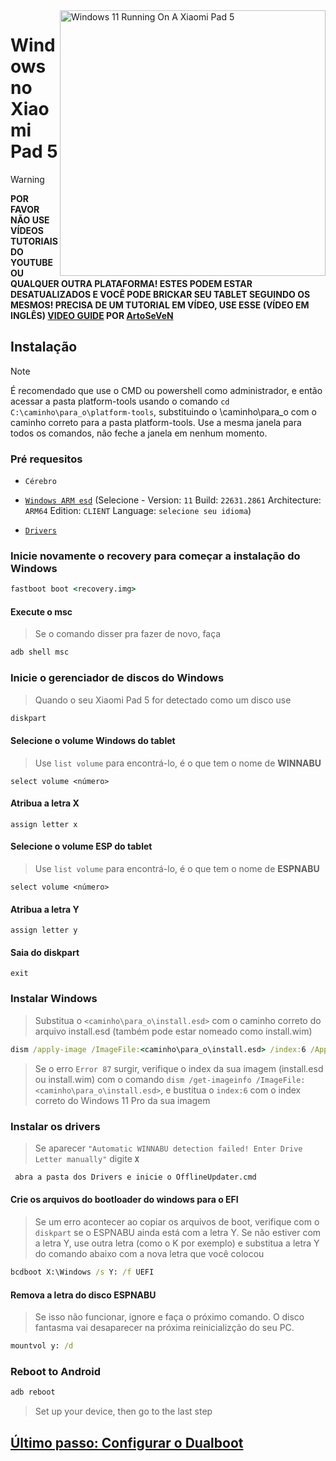 <img align="right" src="https://raw.githubusercontent.com/erdilS/Port-Windows-11-Xiaomi-Pad-5/main/nabu.png" width="425" alt="Windows 11 Running On A Xiaomi Pad 5">

# Windows no Xiaomi Pad 5
> [!WARNING]
> **POR FAVOR NÃO USE VÍDEOS TUTORIAIS DO YOUTUBE OU QUALQUER OUTRA PLATAFORMA! ESTES PODEM ESTAR DESATUALIZADOS E VOCÊ PODE BRICKAR SEU TABLET SEGUINDO OS MESMOS! PRECISA DE UM TUTORIAL EM VÍDEO, USE ESSE (VÍDEO EM INGLÊS) [VIDEO GUIDE](https://youtu.be/BbgTbTGbXYg) POR [ArtoSeVeN](https://www.youtube.com/channel/UCYjwfxlYlJ7Nnzv01oszQvA)**

## Instalação
> [!NOTE]
> É recomendado que use o CMD ou powershell como administrador, e então acessar a pasta platform-tools usando o comando `cd C:\caminho\para_o\platform-tools`, substituindo o \caminho\para_o com o caminho correto para a pasta platform-tools.
> Use a mesma janela para todos os comandos, não feche a janela em nenhum momento.

### Pré requesitos
- ```Cérebro```
  
- [```Windows ARM esd```](https://worproject.com/esd) (Selecione - Version:  ```11``` Build:  ```22631.2861``` Architecture:  ```ARM64``` Edition:  ```CLIENT``` Language:  ```selecione seu idioma```)
    
- [```Drivers```](https://github.com/erdilS/Port-Windows-11-Xiaomi-Pad-5/releases/tag/Drivers)

### Inicie novamente o recovery para começar a instalação do Windows
```cmd
fastboot boot <recovery.img>
```

#### Execute o msc 
> Se o comando disser pra fazer de novo, faça
```cmd
adb shell msc
```

### Inicie o gerenciador de discos do Windows
> Quando o seu Xiaomi Pad 5 for detectado como um disco use
```cmd
diskpart
```

#### Selecione o volume Windows do tablet
> Use `list volume` para encontrá-lo, é o que tem o nome de **WINNABU**
```diskpart
select volume <número>
```

#### Atribua a letra X
```diskpart
assign letter x
```

#### Selecione o volume ESP do tablet
> Use `list volume` para encontrá-lo, é o que tem o nome de **ESPNABU**
```diskpart
select volume <número>
```

#### Atribua a letra Y
```diskpart
assign letter y
```

#### Saia do diskpart 
```diskpart
exit
```

### Instalar Windows
> Substitua o `<caminho\para_o\install.esd>` com o caminho correto do arquivo install.esd (também pode estar nomeado como install.wim)
```cmd
dism /apply-image /ImageFile:<caminho\para_o\install.esd> /index:6 /ApplyDir:X:\
```

> Se o erro `Error 87` surgir, verifique o index da sua imagem (install.esd ou install.wim) com o comando `dism /get-imageinfo /ImageFile:<caminho\para_o\install.esd>`, e bustitua o `index:6` com o index correto do Windows 11 Pro da sua imagem


### Instalar os drivers
> Se aparecer `"Automatic WINNABU detection failed! Enter Drive Letter manually"` digite **`X`**
```cmd
 abra a pasta dos Drivers e inicie o OfflineUpdater.cmd
```

#### Crie os arquivos do bootloader do windows para o EFI
> Se um erro acontecer ao copiar os arquivos de boot, verifique com o `diskpart` se o ESPNABU ainda está com a letra Y. Se não estiver com a letra Y, use outra letra (como o K por exemplo) e substitua a letra Y do comando abaixo com a nova letra que você colocou
```cmd
bcdboot X:\Windows /s Y: /f UEFI
```

#### Remova a letra do disco ESPNABU
> Se isso não funcionar, ignore e faça o próximo comando. O disco fantasma vai desaparecer na próxima reinicializção do seu PC.
```cmd
mountvol y: /d
```

### Reboot to Android
```cmd
adb reboot
```

> Set up your device, then go to the last step

## [Último passo: Configurar o Dualboot](/guide/Portuguese/dualboot-pt.md)
















